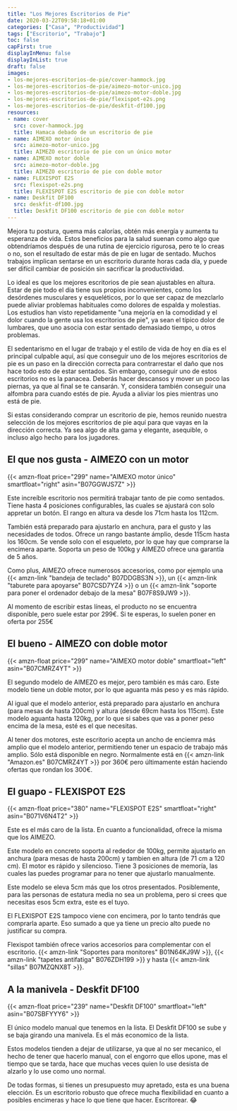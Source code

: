 ```yaml
---
title: "Los Mejores Escritorios de Pie"
date: 2020-03-22T09:58:18+01:00
categories: ["Casa", "Productividad"]
tags: ["Escritorio", "Trabajo"]
toc: false
capFirst: true
displayInMenu: false
displayInList: true
draft: false
images:
- los-mejores-escritorios-de-pie/cover-hammock.jpg
- los-mejores-escritorios-de-pie/aimezo-motor-unico.jpg
- los-mejores-escritorios-de-pie/aimezo-motor-doble.jpg
- los-mejores-escritorios-de-pie/flexispot-e2s.png
- los-mejores-escritorios-de-pie/deskfit-df100.jpg
resources:
- name: cover
  src: cover-hammock.jpg
  title: Hamaca debado de un escritorio de pie
- name: AIMEXO motor único
  src: aimezo-motor-unico.jpg
  title: AIMEZO escritorio de pie con un único motor
- name: AIMEXO motor doble
  src: aimezo-motor-doble.jpg
  title: AIMEZO escritorio de pie con doble motor
- name: FLEXISPOT E2S
  src: flexispot-e2s.png
  title: FLEXISPOT E2S escritorio de pie con doble motor
- name: Deskfit DF100
  src: deskfit-df100.jpg
  title: Deskfit DF100 escritorio de pie con doble motor
---
```


Mejora tu postura, quema más calorías, obtén más energía y aumenta tu esperanza de vida. Estos beneficios para la salud suenan como algo que obtendríamos después de una rutina de ejercicio rigurosa, pero te lo creas o no, son el resultado de estar más de pie en lugar de sentado. Muchos trabajos implican sentarse en un escritorio durante horas cada día, y puede ser difícil cambiar de posición sin sacrificar la productividad.

<!--more-->

Lo ideal es que los mejores escritorios de pie sean ajustables en altura. Estar de pie todo el día tiene sus propios inconvenientes, como los desórdenes musculares y esqueléticos, por lo que ser capaz de mezclarlo puede aliviar problemas habituales como dolores de espalda y molestias. Los estudios han visto repetidamente "una mejoría en la comodidad y el dolor cuando la gente usa los escritorios de pie", ya sean el típico dolor de lumbares, que uno asocia con estar sentado demasiado tiempo, u otros problemas.

El sedentarismo en el lugar de trabajo y el estilo de vida de hoy en día es el principal culpable aquí, así que conseguir uno de los mejores escritorios de pie es un paso en la dirección correcta para contrarrestar el daño que nos hace todo esto de estar sentados. Sin embargo, conseguir uno de estos escritorios no es la panacea. Deberás hacer descansos y mover un poco las piernas, ya que al final se te cansarán. Y, considera también conseguir una alfombra para cuando estés de pie. Ayuda a aliviar los pies mientras uno está de pie.

Si estas considerando comprar un escritorio de pie, hemos reunido nuestra selección de los mejores escritorios de pie aquí para que vayas en la dirección correcta. Ya sea algo de alta gama y elegante, asequible, o incluso algo hecho para los jugadores.

## El que nos gusta - AIMEZO con un motor

{{< amzn-float price="299" name="AIMEXO motor único" smartfloat="right" asin="B07GGWJS7Z" >}}

Este increíble escritorio nos permitirá trabajar tanto de pie como sentados. Tiene hasta 4 posiciones configurables, las cuales se ajustará con solo appretar un botón. El rango en altura va desde los 71cm hasta los 112cm.

También está preparado para ajustarlo en anchura, para el gusto y las necesidades de todos. Ofrece un rango bastante ámplio, desde 115cm hasta los 160cm. Se vende solo con el esqueleto, por lo que hay que comprarse la encimera aparte. Soporta un peso de 100kg y AIMEZO ofrece una garantía de 5 años.

Como plus, AIMEZO ofrece numerosos accesorios, como por ejemplo una {{< amzn-link "bandeja de teclado" B07DDGBS3N >}}, un {{< amzn-link "taburete para apoyarse" B07CSD7YZ4 >}} o un {{< amzn-link "soporte para poner el ordenador debajo de la mesa" B07F8S9JW9 >}}.

Al momento de escribir estas líneas, el producto no se encuentra disponible, pero suele estar por 299€. Si te esperas, lo suelen poner en oferta por 255€

## El bueno - AIMEZO con doble motor

{{< amzn-float price="299" name="AIMEXO motor doble" smartfloat="left" asin="B07CMRZ4YT" >}}

El segundo modelo de AIMEZO es mejor, pero también es más caro. Este modelo tiene un doble motor, por lo que aguanta más peso y es más rápido. 

Al igual que el modelo anterior, está preparado para ajustarlo en anchura (para mesas de hasta 200cm) y altura (desde 69cm hasta los 115cm). Este modelo aguanta hasta 120kg, por lo que si sabes que vas a poner peso encima de la mesa, esté es el que necesitas.

Al tener dos motores, este escritorio acepta un ancho de enciemra más amplio que el modelo anterior, permitiendo tener un espacio de trabajo más amplio. Sólo está disponible en negro. Normalmente está en {{< amzn-link "Amazon.es" B07CMRZ4YT >}} por 360€ pero últimamente están haciendo ofertas que rondan los 300€.

## El guapo - FLEXISPOT E2S

{{< amzn-float price="380" name="FLEXISPOT E2S" smartfloat="right" asin="B071V6N4T2" >}}

Este es el más caro de la lista. En cuanto a funcionalidad, ofrece la misma que los AIMEZO.

Este modelo en concreto soporta al rededor de 100kg, permite ajustarlo en anchura (para mesas de hasta 200cm) y tambien en altura (de 71 cm a 120 cm). El motor es rápido y silencioso. Tiene 3 posiciones de memoría, las cuales las puedes programar para no tener que ajustarlo manualmente.

Este modelo se eleva 5cm más que los otros presentados. Posiblemente, para las personas de estatura media no sea un problema, pero si crees que necesitas esos 5cm extra, este es el tuyo.

El FLEXISPOT E2S tampoco viene con encimera, por lo tanto tendrás que comprarla aparte. Eso sumado a que ya tiene un precio alto puede no justificar su compra. 

Flexispot también ofrece varios accesorios para complementar con el escritorio. {{< amzn-link "Soportes para monitores" B01N64KJ9W >}}, {{< amzn-link "tapetes antifatiga" B076ZDH199 >}} y hasta {{< amzn-link "sillas" B07MZQNX8T >}}.

## A la manivela - Deskfit DF100

{{< amzn-float price="239" name="Deskfit DF100" smartfloat="left" asin="B07SBFYYY6" >}}

El único modelo manual que tenemos en la lista. El Deskfit DF100 se sube y se baja girando una manivela. Es el más economico de la lista.

Estos modelos tienden a dejar de utilizarse, ya que al no ser mecanico, el hecho de tener que hacerlo manual, con el engorro que ellos upone, mas el tiempo que se tarda, hace que muchas veces quien lo use desista de alzarlo y lo use como uno normal. 

De todas formas, si tienes un presupuesto muy apretado, esta es una buena elección. Es un escritorio robusto que ofrece mucha flexibilidad en cuanto a posibles encimeras y hace lo que tiene que hacer. Escritorear. 😂